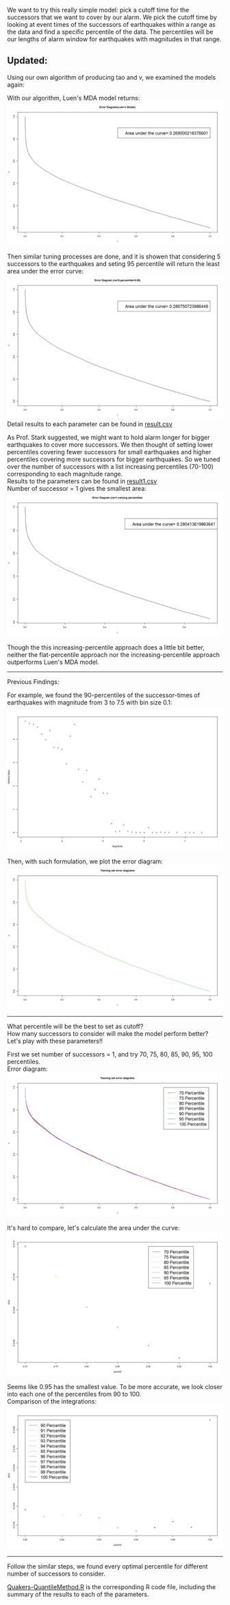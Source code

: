 We want to try this really simple model: pick a cutoff time for the successors that we want to cover by our alarm. We pick the cutoff time by looking at event times of the successors of earthquakes within a range as the data and find a specific percentile of the data. The percentiles will be our lengths of alarm window for earthquakes with magnitudes in that range.  

Updated:
----------  
Using our own algorithm of producing tao and v, we examined the models again:  

With our algorithm, Luen's MDA model returns:  
![](ErrorLuen.jpeg)  


Then similar tuning processes are done, and it is showen that considering 5 successors to the earthquakes and seting 95 percentile will return the least area under the error curve:  
![](Error595.jpeg)  
Detail results to each parameter can be found in [result.csv](result.csv)  


As Prof. Stark suggested, we might want to hold alarm longer for bigger earthquakes to cover more successors. We then thought of setting lower percentiles covering fewer successors for small earthquakes and higher percentiles covering more successors for bigger earthquakes. So we tuned over the number of successors with a list increasing percentiles (70-100) corresponding to each magnitude range.  
Results to the parameters can be found in [result1.csv](result1.csv)  
Number of successor = 1 gives the smallest area:  
![](ErrorDiffQuant.jpeg)  


Though the this increasing-percentile approach does a little bit better, neither the flat-percentile approach nor the increasing-percentile approach outperforms Luen's MDA model.  


------------
Previous Findings:

For example, we found the 90-percentiles of the successor-times of earthquakes with magnitude from 3 to 7.5 with bin size 0.1:   
![](90Quantile.jpeg)  

Then, with such formulation, we plot the error diagram:  
![](Error1.jpeg)  

-----
What percentile will be the best to set as cutoff?  
How many successors to consider will make the model perform better?  
Let's play with these parameters!!  

First we set number of successors = 1, and try 70, 75, 80, 85, 90, 95, 100 percentiles.  
Error diagram:  
![](TuningError1.jpeg)  

It's hard to compare, let's calculate the area under the curve:  
![](AreaCom1.jpeg)  

Seems like 0.95 has the smallest value. To be more accurate, we look closer into each one of the percentiles from 90 to 100.  
Comparison of the integrations:  
![](AreaCom2.jpeg)  


----
Follow the similar steps, we found every optimal percentile for different number of successors to consider.  

[Quakers-QuantileMethod.R](Quakers-QuantileMethod.R) is the corresponding R code file, including the summary of the results to each of the parameters.
